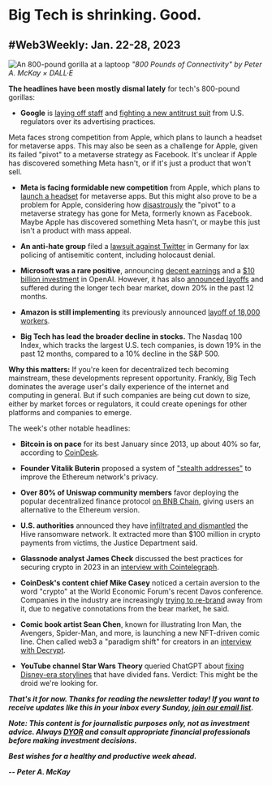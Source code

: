 # Big Tech is shrinking. Good.
## #Web3Weekly: Jan. 22-28, 2023

![An 800-pound gorilla at a laptoop](https://w3w.news/img/illos/800lb-final.jpg)
*"800 Pounds of Connectivity" by Peter A. McKay × DALL·E*

**The headlines have been mostly dismal lately** for tech's 800-pound gorillas:

- **Google** is [laying off staff](https://www.cnbc.com/2023/01/21/google-employees-scramble-for-answers-after-layoffs-hit-long-tenured.html) and [fighting a new antitrust suit](https://www.cnet.com/tech/feds-vs-google-what-dojs-antitrust-lawsuit-means-for-online-ads/) from U.S. regulators over its advertising practices.


Meta faces strong competition from Apple, which plans to launch a headset for metaverse apps. This may also be seen as a challenge for Apple, given its failed "pivot" to a metaverse strategy as Facebook. It's unclear if Apple has discovered something Meta hasn't, or if it's just a product that won't sell.


- **Meta is facing formidable new competition** from Apple, which plans to [launch a headset](https://www.msn.com/en-us/news/technology/apples-arvr-headset-what-to-expect-in-2023/ar-BB14pstE) for metaverse apps. But this might also prove to be a problem for Apple, considering how [disastrously](https://www.fool.com/investing/2023/01/10/what-name-meta-platforms-stock-down-since-change/) the "pivot" to a metaverse strategy has gone for Meta, formerly known as Facebook. Maybe Apple has discovered something Meta hasn't, or maybe this just isn't a product with mass appeal.

- **An anti-hate group** filed a [lawsuit against Twitter](https://techcrunch.com/2023/01/25/elon-musk-twitter-antisemitic-hate-speech-lawsuit-germany) in Germany for lax policing of antisemitic content, including holocaust denial.

- **Microsoft was a rare positive**, announcing [decent earnings](https://www.msn.com/en-us/money/companies/microsoft-earnings-beat-expectations-cloud-growth-continues-to-slow/ar-AA16Hsp0) and a [$10 billion investment](https://www.nytimes.com/2023/01/23/business/microsoft-chatgpt-artificial-intelligence.html) in OpenAI. However, it has also [announced layoffs](https://www.forbes.com/sites/qai/2023/01/23/what-microsofts-recent-layoffs-mean-for-the-company-and-investors/) and suffered during the longer tech bear market, down 20% in the past 12 months.

- **Amazon is still implementing** its previously announced [layoff of 18,000 workers](https://www.marketwatch.com/story/amazon-to-lay-off-more-than-17-000-workers-more-that-originally-expected-11672875239?mod=hp_minor_pos27).

- **Big Tech has lead the broader decline in stocks.** The Nasdaq 100 Index, which tracks the largest U.S. tech companies, is down 19% in the past 12 months, compared to a 10% decline in the S&P 500.  

**Why this matters:** If you're keen for decentralized tech becoming mainstream, these developments represent opportunity. Frankly, Big Tech dominates the average user's daily experience of the internet and computing in general. But if such companies are being cut down to size, either by market forces or regulators, it could create openings for other platforms and companies to emerge.

The week's other notable headlines:

- **Bitcoin is on pace** for its best January since 2013, up about 40% so far, according to [CoinDesk](https://www.coindesk.com/markets/2023/01/27/bitcoins-best-start-since-2020-led-by-bullish-us-trading-hours/).

- **Founder Vitalik Buterin** proposed a system of ["stealth addresses"](https://vitalik.ca/general/2023/01/20/stealth.html) to improve the Ethereum network's privacy.

- **Over 80% of Uniswap community members** favor deploying the popular decentralized finance protocol [on BNB Chain](https://cointelegraph.com/news/uniswap-holders-ditch-ethereum-for-bnb-pos-chain-to-deploy-v3-protocol), giving users an alternative to the Ethereum version.

- **U.S. authorities** announced they have [infiltrated and dismantled](https://decrypt.co/120105/doj-fbi-hive-network-ransomware-infiltration) the Hive ransomware network. It extracted more than $100 million in crypto payments from victims, the Justice Department said.

- **Glassnode analyst James Check** discussed the best practices for securing crypto in 2023 in an [interview with Cointelegraph](https://www.youtube.com/watch?v=F0qH0zWLh4o).

- **CoinDesk's content chief Mike Casey** noticed a certain aversion to the word "crypto" at the World Economic Forum's recent Davos conference. Companies in the industry are increasingly [trying to re-brand](https://www.coindesk.com/layer2/2023/01/20/bad-vibes-from-the-word-crypto-have-some-calling-for-a-rebrand/) away from it, due to negative connotations from the bear market, he said.

- **Comic book artist Sean Chen**, known for illustrating Iron Man, the Avengers, Spider-Man, and more, is launching a new NFT-driven comic line. Chen called web3 a "paradigm shift" for creators in an [interview with Decrypt](https://decrypt.co/119971/marvel-iron-man-artist-sean-chen-web3-paradigm-shift-comic-creators).

- **YouTube channel Star Wars Theory** queried ChatGPT about [fixing Disney-era storylines](https://youtu.be/bU3k9MiLIvc) that have divided fans. Verdict: This might be the droid we're looking for.

_**That's it for now. Thanks for reading the newsletter today! If you want to receive updates like this in your inbox every Sunday, [join our email list](https://w3w.news).**_

_**Note: This content is for journalistic purposes only, not as investment advice. Always [DYOR](https://www.urbandictionary.com/define.php?term=DYOR) and consult appropriate financial professionals before making investment decisions.**_

_**Best wishes for a healthy and productive week ahead.**_  

_**-- Peter A. McKay**_  
